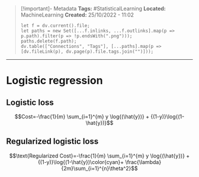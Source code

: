 > [!important]- Metadata
> **Tags:** #StatisticalLearning 
> **Located:** MachineLearning
> **Created:** 25/10/2022 - 11:02
> ```dataviewjs
> let f = dv.current().file;
> let paths = new Set([...f.inlinks, ...f.outlinks].map(p => p.path).filter(p => !p.endsWith(".png")));
> paths.delete(f.path);
> dv.table(["Connections", "Tags"], [...paths].map(p => [dv.fileLink(p), dv.page(p).file.tags.join("")]));
> ```

___
# Logistic regression

## Logistic loss
$$Cost=-\frac{1}{m} \sum_{i=1}^{m} y \log{(\hat{y})} + {(1-y)}\log{(1-\hat{y})}$$
> 
## Regularized logistic loss 

$$\text{Regularized Cost}=-\frac{1}{m} \sum_{i=1}^{m} y \log{(\hat{y})} + {(1-y)}\log{(1-\hat{y})\color{cyan}+ \frac{\lambda} {2m}\sum_{i=1}^{n}\theta^2}$$
> 

